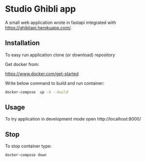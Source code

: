 # Studio Ghibli app

A small web application wrote in fastapi integrated with https://ghibliapi.herokuapp.com/.

## Installation

To easy run application clone (or download) repository

Get docker from:

https://www.docker.com/get-started


Write below command to build and run container:
```bash
docker-compose  up -d --build
```

## Usage

To try application in development mode open http://localhost:8000/

## Stop

To stop container type:
```bash
docker-compose down
```
